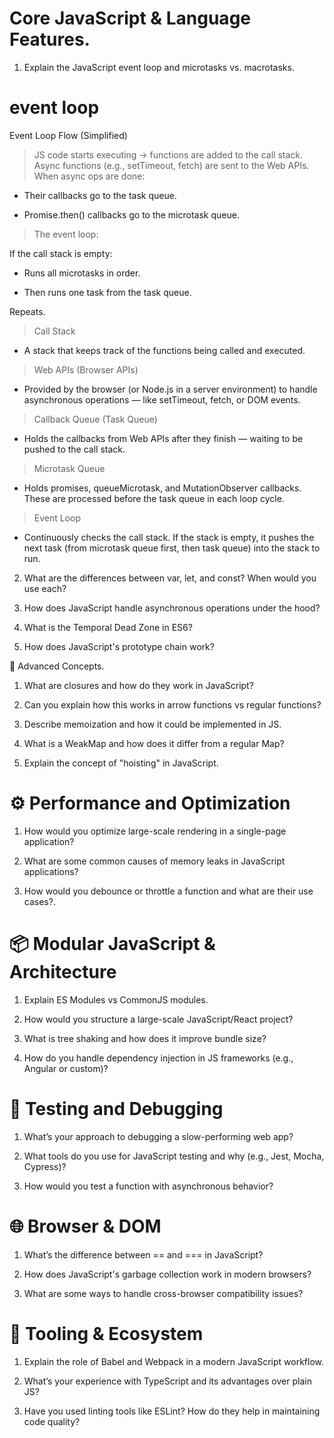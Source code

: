 # Core JavaScript & Language Features.

1. Explain the JavaScript event loop and microtasks vs. macrotasks.

 # event loop

 Event Loop Flow (Simplified)

 > JS code starts executing → functions are added to the call stack.
 > Async functions (e.g., setTimeout, fetch) are sent to the Web APIs.
 > When async ops are done:

   - Their callbacks go to the task queue.

   - Promise.then() callbacks go to the microtask queue.
> The event loop:

If the call stack is empty:

- Runs all microtasks in order.

- Then runs one task from the task queue.

Repeats.

> Call Stack
- A stack that keeps track of the functions being called and executed.

> Web APIs (Browser APIs)
- Provided by the browser (or Node.js in a server environment) to handle asynchronous operations —    like setTimeout, fetch, or DOM events.

> Callback Queue (Task Queue)
- Holds the callbacks from Web APIs after they finish — waiting to be pushed to the call stack.

> Microtask Queue
- Holds promises, queueMicrotask, and MutationObserver callbacks. These are processed before the task queue in each loop cycle.

> Event Loop
- Continuously checks the call stack. If the stack is empty, it pushes the next task (from microtask queue first, then task queue) into the stack to run.



2. What are the differences between var, let, and const? When would you use each?

3. How does JavaScript handle asynchronous operations under the hood?

4. What is the Temporal Dead Zone in ES6?

5. How does JavaScript's prototype chain work?


🧠 Advanced Concepts.

1. What are closures and how do they work in JavaScript?

2. Can you explain how this works in arrow functions vs regular functions?

3. Describe memoization and how it could be implemented in JS.

4. What is a WeakMap and how does it differ from a regular Map?

5. Explain the concept of "hoisting" in JavaScript.

# ⚙️ Performance and Optimization

1. How would you optimize large-scale rendering in a single-page application?

2. What are some common causes of memory leaks in JavaScript applications?

3. How would you debounce or throttle a function and what are their use cases?.

# 📦 Modular JavaScript & Architecture

1. Explain ES Modules vs CommonJS modules.

2. How would you structure a large-scale JavaScript/React project?

3. What is tree shaking and how does it improve bundle size?

4. How do you handle dependency injection in JS frameworks (e.g., Angular or custom)?

# 🧪 Testing and Debugging

1. What’s your approach to debugging a slow-performing web app?

2. What tools do you use for JavaScript testing and why (e.g., Jest, Mocha, Cypress)?

3. How would you test a function with asynchronous behavior?

# 🌐 Browser & DOM

1. What’s the difference between == and === in JavaScript?

2. How does JavaScript's garbage collection work in modern browsers?

3. What are some ways to handle cross-browser compatibility issues?

# 🧰 Tooling & Ecosystem

1. Explain the role of Babel and Webpack in a modern JavaScript workflow.

2. What’s your experience with TypeScript and its advantages over plain JS?

3. Have you used linting tools like ESLint? How do they help in maintaining code quality?